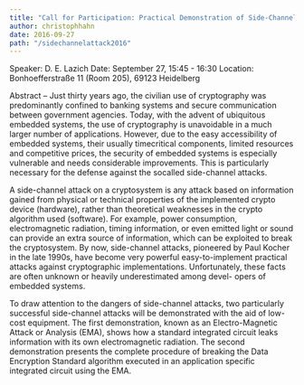 ```yaml
---
title: "Call for Participation: Practical Demonstration of Side-Channel Attacks as a Serious Threat to the Security of Embedded Systems"
author: christophhahn
date: 2016-09-27
path: "/sidechannelattack2016"
---
```


Speaker: D. E. Lazich Date: September 27, 15:45 - 16:30 Location: Bonhoefferstraße 11 (Room 205), 69123 Heidelberg

Abstract – Just thirty years ago, the civilian use of cryptography was predominantly confined to banking systems and secure communication between government agencies. Today, with the advent of ubiquitous embedded systems, the use of cryptography is unavoidable in a much larger number of applications. However, due to the easy accessibility of embedded systems, their usually timecritical components, limited resources and competitive prices, the security of embedded systems is especially vulnerable and needs considerable improvements. This is particularly necessary for the defense against the socalled side-channel attacks.

A side-channel attack on a cryptosystem is any attack based on information gained from physical or technical properties of the implemented crypto device (hardware), rather than theoretical weaknesses in the crypto algorithm used (software). For example, power consumption, electromagnetic radiation, timing information, or even emitted light or sound can provide an extra source of information, which can be exploited to break the cryptosystem. By now, side-channel attacks, pioneered by Paul Kocher in the late 1990s, have become very powerful easy-to-implement practical attacks against cryptographic implementations. Unfortunately, these facts are often unknown or heavily underestimated among devel- opers of embedded systems.

To draw attention to the dangers of side-channel attacks, two particularly successful side-channel attacks will be demonstrated with the aid of low-cost equipment. The first demonstration, known as an Electro-Magnetic Attack or Analysis (EMA), shows how a standard integrated circuit leaks information with its own electromagnetic radiation. The second demonstration presents the complete procedure of breaking the Data Encryption Standard algorithm executed in an application specific integrated circuit using the EMA.
